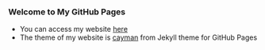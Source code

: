 ### Welcome to My GitHub Pages

* You can access my website [here](https://alice4926.github.io/)
* The theme of my website is [cayman](https://github.com/pages-themes/cayman) from Jekyll theme for GitHub Pages

